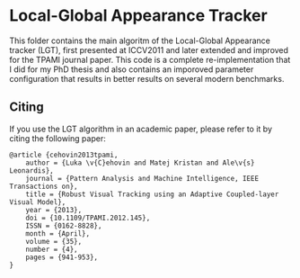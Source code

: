 Local-Global Appearance Tracker
================================

This folder contains the main algoritm of the Local-Global Appearance tracker (LGT),
first presented at ICCV2011 and later extended and improved for the TPAMI journal
paper. This code is a complete re-implementation that I did for my PhD thesis and
also contains an imporoved parameter configuration that results in better results
on several modern benchmarks.

Citing
------

If you use the LGT algorithm in an academic paper, please refer to
it by citing the following paper:

```
@article {cehovin2013tpami,
	author = {Luka \v{C}ehovin and Matej Kristan and Ale\v{s} Leonardis},
	journal = {Pattern Analysis and Machine Intelligence, IEEE Transactions on},
	title = {Robust Visual Tracking using an Adaptive Coupled-layer Visual Model},
	year = {2013},
	doi = {10.1109/TPAMI.2012.145},
	ISSN = {0162-8828},
	month = {April},
	volume = {35},
	number = {4},
	pages = {941-953},
}
```
